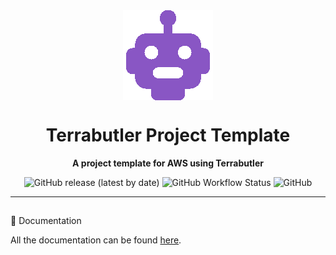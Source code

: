 

<div align="center">

<img src="https://raw.githubusercontent.com/angulo-solido/terrabutler/master/docs/assets/logo.png" align="center"/>

# Terrabutler Project Template

**A project template for AWS using Terrabutler**

</div>

<div align="center">

![GitHub release (latest by date)](https://img.shields.io/github/v/release/angulo-solido/terrabutler?color=8956c4&label=Latest%20Version&logo=Github&style=for-the-badge)
![GitHub Workflow Status](https://img.shields.io/github/workflow/status/angulo-solido/terrabutler/Release%20Terrabutler?color=8956c4&logo=Github&style=for-the-badge)
![GitHub](https://img.shields.io/github/license/angulo-solido/terrabutler?color=8956c4&logo=Github&style=for-the-badge)

</div>

---

## 
📖
 Documentation

All the documentation can be found [here](https://docs.solidangle.eu/terrabutler).
